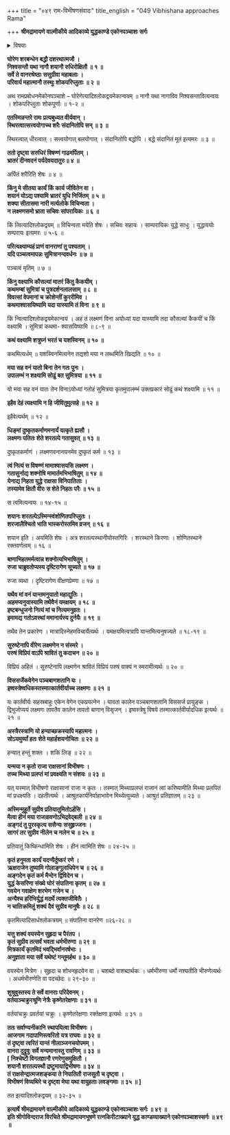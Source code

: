 +++
title = "०४९ राम-विभीषणसंवादः"
title_english = "049 Vibhishana approaches Rama"

+++
**श्रीमद्रामायणे वाल्मीकीये आदिकाव्ये युद्धकाण्डे एकोनपञ्चाशः सर्गः**


<details><summary>विषयाः</summary>

नागपाशबद्धेनापिदिष्ट्याप्रबुद्धेनरामेण लक्ष्मणदुरवस्थावलोकनेनतस्य चरमावस्था -शङ्कया तंप्रतिशोचनपूर्वकंबहुधा विलापः ॥ १ ॥

</details>


**घोरेण शरबन्धेन बद्धौ दशरथात्मजौ ।  
निश्वसन्तौ यथा नागौ शयानौ रुधिरोक्षितौ ॥ १ ॥  
सर्वे ते वानरश्रेष्ठाः ससुग्रीवा महाबलाः ।  
परिवार्य महात्मानौ तस्थुः शोकपरिप्लुताः ॥ २ ॥**

अथ रामप्रबोधनमेकोनपञ्चाशे – घोरेणेत्यादिश्लोकद्वयमेकान्वयम् ॥ नागौ यथा नागाविव निश्वसन्तावित्यन्वयः । शोकपरिप्लुताः शोकपूर्णाः ॥ १-२ ॥



**एतस्मिन्नन्तरे रामः प्रत्यबुध्यत वीर्यवान् ।  
स्थिरत्वात्सत्त्वयोगाच्च शरैः संदानितोपि सन् ॥ ३ ॥**

स्थिरत्वात् धीरत्वात् । सत्त्वयोगात् बलयोगात् । संदानितोपि बद्धोपि । बद्धे संदानितं मूतं इत्यमरः ॥ ३ ॥



**ततो दृष्ट्वा सरुधिरं विषण्णं गाढमर्पितम् ।  
भ्रातरं दीनवदनं पर्यदेवयदातुरः॥ ४ ॥**

अर्पितं शरैरिति शेषः ॥ ४ ॥



**किंनु मे सीतया कार्यं किं कार्य जीवितेन वा ।  
शयानं योऽद्य पश्यामि भ्रातरं युधि निर्जितम् ॥ ५ ॥  
शक्या सीतासमा नारी मर्त्यलोके विचिन्वता ।  
न लक्ष्मणसमो भ्राता सचिवः सांपरायिकः ॥ ६ ॥**

किं त्वित्यादिश्लोकद्वयम् ॥ विचिन्वता मयेति शेषः । सचिवः सहायः । साम्परायिकः युद्धे साधुः । युद्धाययोः सम्परायः इत्यमरः ॥ ५-६ ॥



**परित्यक्ष्याम्यहं प्राणं वानराणां तु पश्यताम् ।  
यदि पञ्चत्वमापन्नः सुमित्रानन्दवर्धनः ॥ ७ ॥**

पञ्चत्वं मृतिम् ॥ ७ ॥



**किंनु वक्ष्याभि कौसल्यां मातरं किंतु कैकयीम् ।  
कथमम्बां सुमित्रां च पुत्रदर्शनलालसाम् ॥ ८ ॥  
विवत्सां वेपमानां च क्रोशेन्तीं कुररीमिव ।  
कथमाश्वासयिष्यामि यदा यास्यामि तं विना ॥ ९ ॥**

किं न्वित्यादिश्लोकद्वयमेकान्वयं । अहं तं लक्ष्मणं विना अयोध्यां यदा यास्यामि तदा कौसल्यां कैकयीं च किं वक्ष्यामि । सुमित्रां कथमा- श्वासयिष्यामि ॥ ८-९ ॥



**कथं वक्ष्यामि शत्रुघ्नं भरतं च यशस्विनम् ॥ १० ॥**

कथमित्यर्धम् ॥ यशस्विनमित्यनेन तद्यशो मया न लब्धमिति खिद्यति ॥ १० ॥



**मया सह वनं यातो बिना तेन गतः पुनः ।  
उपालम्भं न शक्ष्यामि सोढुं बत सुमित्रया ॥ ११ ॥**

यो मया सह वनं यातः तेन विनाऽयोध्यां गतोहं सुमित्रया कृतमुपालम्भं उक्तप्रकारं सोढुं कथं शक्ष्यामि ॥ ११ ॥



**इहैव देहं त्यक्ष्यामि न हि जीवितुमुत्सहे ॥ १२ ॥**

इहैवेत्यर्थम् ॥ १२ ॥



**धिङ्मां दुष्कृतकर्माणमनार्यं यत्कृते ह्यसौ ।  
लक्ष्मणः पतितः शेते शरतल्पे गतासुवत् ॥ १३ ॥**

दुष्कृतकर्माणं । लक्ष्मणवनानयनमेव दुष्कृतं कर्म ॥ १३ ॥



**त्वं नित्यं स विषण्णं मामाश्वासयसि लक्ष्मण ।  
गतासुर्नाद्य शक्नोषि मामार्तमभिभाषितुम् ॥ १४ ॥  
येनाद्य निहता युद्धे राक्षसा विनिपातिताः ।  
तस्यामेव क्षितौ वीरः स शेते निहतः परैः ॥ १५ ॥**

स त्वमित्यन्वयः ॥ १४-१५ ॥



**शयानः शरतल्पेऽस्मिन्स्वंशोणितपरिप्लुतः ।  
शरजालैश्चितो भाति भास्करोस्तमिव व्रजन् ॥ १६ ॥**

शयान इति । अयमिति शेषः । अत्र शरतल्पस्थानीयोस्तगिरिः । शरस्थाने किरणाः । शोणितस्थाने रक्तवर्णत्वम् ॥ १६ ॥



**बाणाभिहतमर्मत्वान्न शक्नोत्यभिभाषितुम् ।  
रुजा चाब्रुवतोप्यस्य दृष्टिरागेण सूच्यते ॥ १७ ॥**

रुजा व्यथा । दृष्टिरागेण वीक्षणप्रेम्णा ॥ १७ ॥



**यथैव मां वनं यान्तमनुयातो महाद्युतिः ।  
अहमप्यनुयास्यामि तथैवैनं यमक्षयम् ॥ १८ ॥  
इष्टबन्धुजनो नित्यं मां च नित्यमनुव्रतः ।  
इमामद्य गतोऽवस्थां ममानार्यस्य दुर्नयैः ॥ १९ ॥**

तथैव तेन प्रकारेण । मात्रादिस्नेहमविचार्येत्यर्थः । यमक्षयमित्यत्रापि यान्तमित्यनुषज्यते ॥ १८-१९ ॥



**सुरुष्टेनापि वीरेण लक्ष्मणेन न संस्मरे ।  
परुषं विप्रियं वाऽपि श्रावितं तु कदाचन ॥ २० ॥**

विप्रियं अहितं । सुरुष्टेनापि लक्ष्मणेन श्रावितं विप्रियं परुषं वाक्यं न स्मरामीत्यर्थः ॥ २० ॥



**विससर्जेकवेगेन पञ्चबाणशतानि यः ।  
इष्वस्त्रेष्वधिकस्तस्मात्कार्तवीर्याच्च लक्ष्मणः ॥ २१ ॥**

यः कार्तवीर्यः सहस्रबाहुः एकेन वेगेन एकप्रयत्नेन । यावता कालेन पञ्चबाणशतानि विससर्ज प्रायुङ्क । द्विभुजोप्ययं लक्ष्मणः तावतैव कालेन तावतो बाणान् विसृजन् । इष्वस्त्रेषु विषये तस्मात्कार्तवीर्यादधिक इत्यर्थः ॥ २१ ॥



**अस्त्रैरस्त्राणि यो हन्याच्छक्रस्यापि महात्मनः ।  
सोऽयमुर्व्यां हतः शेते महार्हशयनोचितः ॥ २२ ॥**

हन्यात् हन्तुं शक्तः । शकि लिङ् ॥ २२ ॥



**यन्मया न कृतो राजा राक्षसानां विभीषणः ।  
तच्च मिथ्या प्रलप्तं मां प्रवक्ष्यति न संशयः ॥ २३ ॥**

यत् यस्मात् विभीषणो राक्षासानां राजा न कृतः । तस्मात् मिथ्याप्रलप्तं राजानं त्वां करिष्यामीति मिथ्या प्रलपितं मां प्रधक्ष्यति । दहतीत्यर्थः । आश्रुतकार्यनिर्वाहाभावेन मिथ्येत्युच्यते । आश्रुतं प्रतिज्ञातम् ॥ २३ ॥



**अस्मिन्मुहूर्ते सुग्रीव प्रतियातुमितोऽर्हसि ।  
मैत्वा हीनं मया राजन्रावणोऽभिद्रवेद्बली ॥ २४ ॥  
अङ्गदं तु पुरस्कृत्य ससैन्यः ससुहृज्जनः ।  
सागरं तर सुग्रीव नीलेन च नलेन च ॥ २५ ॥**

प्रतियातुं किष्किन्धामिति शेषः । हीनं त्वामिति शेषः ॥ २४-२५ ॥



**कृतं हनुमता कार्यं यदन्यैर्दुष्करं रणे ।  
ऋक्षराजेन तुष्यामि गोलाङ्गूलाधिपेन च ॥ २६ ॥  
अङ्गदेन कृतं कर्म मैन्देन द्विविदेन च ।  
युद्धं केसरिणा संख्ये घोरं संपातिना कृतम् ॥ २७ ॥  
गवयेन गवाक्षेण शरभेण गजेन च ।  
अन्यैश्च हरिभिर्युद्धं मदर्थे त्यक्तजीवितैः ।  
न चातिक्रमितुं शक्यं दैवं सुग्रीव मानुषैः ॥ २८ ॥**

कृतमित्यादिसार्धश्लोकत्रयम् ॥ संपातिना वानरेण ॥२६-२८ ॥



**यत्तु शक्यं वयस्येन सुहृदा च पैरंतप ।  
कृतं सुग्रीव तत्सर्वं भवता धर्मभीरुणा ॥ २९ ॥  
मित्रकार्यं कृतमिदं भवद्भिर्वानरर्षभाः ।  
अनुज्ञाता मया सर्वे यथेष्टं गन्तुमर्हथ ॥ ३० ॥**

वयस्येन मित्रेण । सुहृदा च शोभनहृदयेन वा । चशब्दो वाशब्दार्थकः । धर्मभीरुणा धर्मो नश्यतीति भीरुणेत्यर्थः । अधर्मभीरुणेति वा पदच्छेदः ॥ २९–३० ॥



**शुश्रुवुस्तस्य ते सर्वे वानराः परिदेवनम् ।  
वर्तयाञ्चक्रुरश्रूणि नेत्रैः कृष्णेतरेक्षणाः ॥ ३१ ॥**

वर्तयांचक्रुः प्रवर्तयां चक्रुः । कृष्णेतरेक्षणाः रक्तेक्षणा इत्यर्थः ॥ ३१ ॥



**ततः सर्वाण्यनीकानि स्थापयित्वा विभीषणः ।  
आजगाम गदापाणिस्त्वरितो यत्र राघवः ॥ ३२ ॥  
तं दृष्ट्वा त्वरितं यान्तं नीलाञ्जनचयोपमम् ।  
वानरा दुद्रुवुः सर्वे मन्यमानास्तु रावणिम् ॥ ३३ ॥  
\[ निश्चेष्टौ विगतज्ञानौ रणरेणुसमुक्षितौ ।  
शयानौ शरतल्पस्थौ द्रष्टुमायाद्विभीषणः ॥ ३४ ॥  
तं राक्षसेन्द्रात्मजशङ्कया ते निपातितौ राजसुतौ च दृष्ट्वा ।  
विभीषणं विव्यथिरे च दृष्ट्वा मेघा यथा वायुहताः लवङ्गमाः ॥ ३५ ॥ \]**

तत इत्यादिश्लोकद्वयम् ॥ ३२-३५ ॥



**इत्यार्षे श्रीमद्रामायणे वाल्मीकीये आदिकाव्ये युद्धकाण्डे एकोनपञ्चाशः सर्गः ॥ ४९ ॥  
इति श्रीगोविन्दराज विरचिते श्रीमद्रामायणभूषणे रत्नकिरीटाख्याने युद्ध काण्डव्याख्याने एकोनपञ्चाशस्सर्गः ॥ ४९ ॥**
